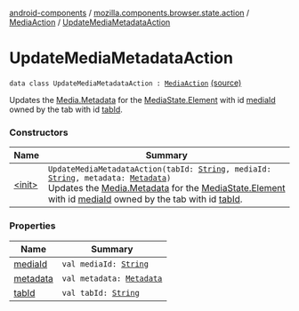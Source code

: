 [android-components](../../../index.md) / [mozilla.components.browser.state.action](../../index.md) / [MediaAction](../index.md) / [UpdateMediaMetadataAction](./index.md)

# UpdateMediaMetadataAction

`data class UpdateMediaMetadataAction : `[`MediaAction`](../index.md) [(source)](https://github.com/mozilla-mobile/android-components/blob/master/components/browser/state/src/main/java/mozilla/components/browser/state/action/BrowserAction.kt#L455)

Updates the [Media.Metadata](../../../mozilla.components.concept.engine.media/-media/-metadata/index.md) for the [MediaState.Element](../../../mozilla.components.browser.state.state/-media-state/-element/index.md) with id [mediaId](media-id.md) owned by the tab
with id [tabId](tab-id.md).

### Constructors

| Name | Summary |
|---|---|
| [&lt;init&gt;](-init-.md) | `UpdateMediaMetadataAction(tabId: `[`String`](https://kotlinlang.org/api/latest/jvm/stdlib/kotlin/-string/index.html)`, mediaId: `[`String`](https://kotlinlang.org/api/latest/jvm/stdlib/kotlin/-string/index.html)`, metadata: `[`Metadata`](../../../mozilla.components.concept.engine.media/-media/-metadata/index.md)`)`<br>Updates the [Media.Metadata](../../../mozilla.components.concept.engine.media/-media/-metadata/index.md) for the [MediaState.Element](../../../mozilla.components.browser.state.state/-media-state/-element/index.md) with id [mediaId](media-id.md) owned by the tab with id [tabId](tab-id.md). |

### Properties

| Name | Summary |
|---|---|
| [mediaId](media-id.md) | `val mediaId: `[`String`](https://kotlinlang.org/api/latest/jvm/stdlib/kotlin/-string/index.html) |
| [metadata](metadata.md) | `val metadata: `[`Metadata`](../../../mozilla.components.concept.engine.media/-media/-metadata/index.md) |
| [tabId](tab-id.md) | `val tabId: `[`String`](https://kotlinlang.org/api/latest/jvm/stdlib/kotlin/-string/index.html) |
